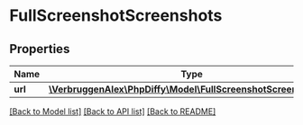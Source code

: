 # FullScreenshotScreenshots

## Properties
Name | Type | Description | Notes
------------ | ------------- | ------------- | -------------
**url** | [**\VerbruggenAlex\PhpDiffy\Model\FullScreenshotScreenshotsUrl**](FullScreenshotScreenshotsUrl.md) |  | [optional] 

[[Back to Model list]](../README.md#documentation-for-models) [[Back to API list]](../README.md#documentation-for-api-endpoints) [[Back to README]](../README.md)

